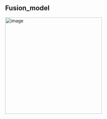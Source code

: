 ## Fusion_model
<img width="311" alt="image" src="https://user-images.githubusercontent.com/32098079/196345767-533205d1-98a5-431f-ae95-9dc9ea44faae.png">

